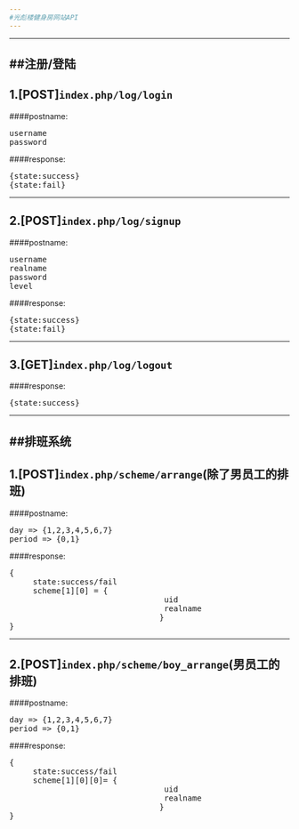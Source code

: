 ```yaml
---
#光彪楼健身房网站API
---
```


---
##注册/登陆
---
**1.[POST]**`index.php/log/login`
---
####postname:
<pre>
username
password
</pre>
####response:
<pre>
{state:success}
{state:fail}
</pre>

---
**2.[POST]**`index.php/log/signup`
---
####postname:
<pre>
username
realname
password
level
</pre>
####response:
<pre>
{state:success}
{state:fail}
</pre>

---
**3.[GET]**`index.php/log/logout`
---
####response:
<pre>
{state:success}
</pre>

---
##排班系统
---
**1.[POST]**`index.php/scheme/arrange`(除了男员工的排班)
---
####postname:
<pre>
day => {1,2,3,4,5,6,7}
period => {0,1} 
</pre>
####response:
<pre>
{
	 state:success/fail
	 scheme[1][0] = {
								 uid
								 realname
								}
}
</pre>

---
**2.[POST]**`index.php/scheme/boy_arrange`(男员工的排班)
---
####postname:
<pre>
day => {1,2,3,4,5,6,7}
period => {0,1} 
</pre>
####response:
<pre>
{
	 state:success/fail
	 scheme[1][0][0]= {
								 uid
								 realname
								}
}
</pre>
